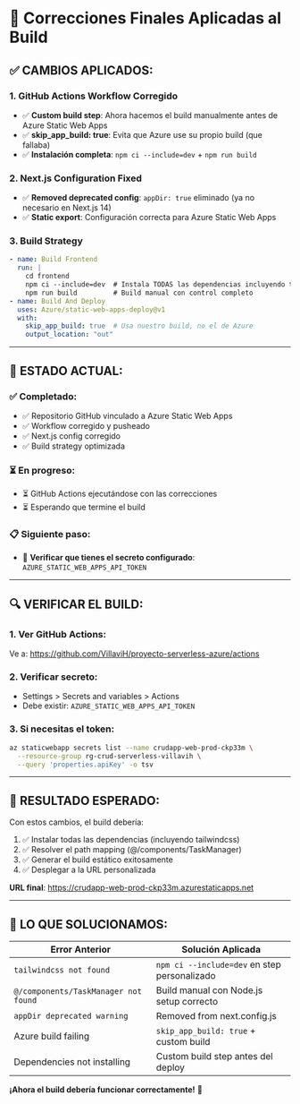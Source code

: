 # 🔧 Correcciones Finales Aplicadas al Build

## ✅ **CAMBIOS APLICADOS:**

### 1. **GitHub Actions Workflow Corregido**
- ✅ **Custom build step**: Ahora hacemos el build manualmente antes de Azure Static Web Apps
- ✅ **skip_app_build: true**: Evita que Azure use su propio build (que fallaba)
- ✅ **Instalación completa**: `npm ci --include=dev` + `npm run build`

### 2. **Next.js Configuration Fixed**
- ✅ **Removed deprecated config**: `appDir: true` eliminado (ya no necesario en Next.js 14)
- ✅ **Static export**: Configuración correcta para Azure Static Web Apps

### 3. **Build Strategy**
```yaml
- name: Build Frontend
  run: |
    cd frontend
    npm ci --include=dev  # Instala TODAS las dependencias incluyendo tailwindcss
    npm run build         # Build manual con control completo
- name: Build And Deploy
  uses: Azure/static-web-apps-deploy@v1
  with:
    skip_app_build: true  # Usa nuestro build, no el de Azure
    output_location: "out"
```

---

## 🚀 **ESTADO ACTUAL:**

### ✅ **Completado:**
- ✅ Repositorio GitHub vinculado a Azure Static Web Apps
- ✅ Workflow corregido y pusheado
- ✅ Next.js config corregido
- ✅ Build strategy optimizada

### ⏳ **En progreso:**
- ⏳ GitHub Actions ejecutándose con las correcciones
- ⏳ Esperando que termine el build

### 📋 **Siguiente paso:**
- 📝 **Verificar que tienes el secreto configurado**: `AZURE_STATIC_WEB_APPS_API_TOKEN`

---

## 🔍 **VERIFICAR EL BUILD:**

### 1. **Ver GitHub Actions:**
Ve a: https://github.com/VillaviH/proyecto-serverless-azure/actions

### 2. **Verificar secreto:**
- Settings > Secrets and variables > Actions
- Debe existir: `AZURE_STATIC_WEB_APPS_API_TOKEN`

### 3. **Si necesitas el token:**
```bash
az staticwebapp secrets list --name crudapp-web-prod-ckp33m \
  --resource-group rg-crud-serverless-villavih \
  --query 'properties.apiKey' -o tsv
```

---

## 🎯 **RESULTADO ESPERADO:**

Con estos cambios, el build debería:
1. ✅ Instalar todas las dependencias (incluyendo tailwindcss)
2. ✅ Resolver el path mapping (@/components/TaskManager)
3. ✅ Generar el build estático exitosamente
4. ✅ Desplegar a la URL personalizada

**URL final**: https://crudapp-web-prod-ckp33m.azurestaticapps.net

---

## 📝 **LO QUE SOLUCIONAMOS:**

| Error Anterior | Solución Aplicada |
|---------------|-------------------|
| `tailwindcss not found` | `npm ci --include=dev` en step personalizado |
| `@/components/TaskManager not found` | Build manual con Node.js setup correcto |
| `appDir deprecated warning` | Removed from next.config.js |
| Azure build failing | `skip_app_build: true` + custom build |
| Dependencies not installing | Custom build step antes del deploy |

**¡Ahora el build debería funcionar correctamente!** 🎉
